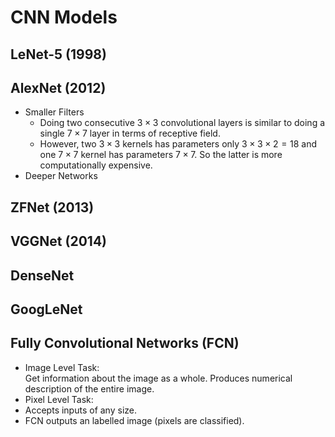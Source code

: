 # CNN Models

## LeNet-5 (1998)


## AlexNet (2012)
* Smaller Filters
    * Doing two consecutive $3 \times 3$ convolutional layers is similar to doing a single $7 \times 7$ layer in terms of receptive field.
    * However, two $3 \times 3$ kernels has parameters only $3 \times 3 \times 2 = 18$ and one $7 \times 7$ kernel has parameters $7 \times 7$. So the latter is more computationally expensive.
* Deeper Networks


## ZFNet (2013)
## VGGNet (2014)
## DenseNet
## GoogLeNet


## Fully Convolutional Networks (FCN)
* Image Level Task: \
Get information about the image as a whole.
Produces numerical description of the entire image.
* Pixel Level Task: 
* Accepts inputs of any size.
* FCN outputs an labelled image (pixels are classified).
